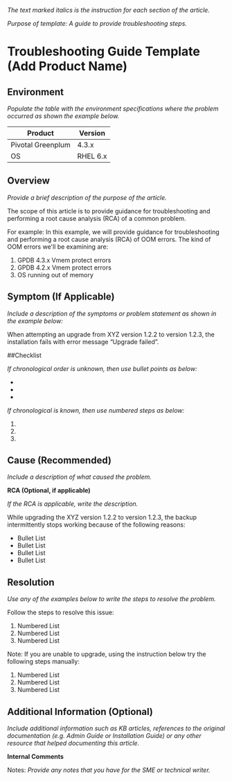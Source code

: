 *The text marked italics is the instruction for each section of the article.*

*Purpose of template: A guide to provide troubleshooting steps.*


# Troubleshooting Guide Template (Add Product Name)

## Environment 

*Populate the table with the environment specifications where the problem occurred as shown the example below.*

Product | Version
--------|---------
Pivotal Greenplum | 4.3.x
OS | RHEL 6.x
	 
## Overview

*Provide a brief description of the purpose of the article.*

The scope of this article is to provide guidance for troubleshooting and performing a root cause analysis (RCA) of a common problem.

For example: In this example, we will provide guidance for troubleshooting and performing a root cause analysis (RCA) of OOM errors. The kind of OOM errors we'll be examining are:

1.	GPDB 4.3.x Vmem protect errors
2.	GPDB 4.2.x Vmem protect errors
3.	OS running out of memory
 
## Symptom (If Applicable)

*Include a description of the symptoms or problem statement as shown in the example below:*

When attempting an upgrade from XYZ version 1.2.2 to version 1.2.3, the installation fails with error message “Upgrade failed”.
 
##Checklist

*If chronological order is unknown, then use bullet points as below:*

*	
*	
*	 

*If chronological is known, then use numbered steps as below:*

1.	
2.	
3.	 

## Cause (Recommended)

*Include a description of what caused the problem.*

**RCA (Optional, if applicable)**

*If the RCA is applicable, write the description.*

While upgrading the XYZ version 1.2.2 to version 1.2.3, the backup intermittently stops working because of the following reasons:

*	Bullet List
*	Bullet List
*	Bullet List
*	Bullet List

## Resolution

*Use any of the examples below to write the steps to resolve the problem.*

Follow the steps to resolve this issue:

1.	Numbered List
2.	Numbered List
3.	Numbered List

Note: If you are unable to upgrade, using the instruction below try the following steps manually:

1.	Numbered List
2.	Numbered List
3.	Numbered List

## Additional Information (Optional)

*Include additional information such as KB articles, references to the original documentation (e.g. Admin Guide or Installation Guide) or any other resource that helped documenting this article.*

**Internal Comments**

Notes: *Provide any notes that you have for the SME or technical writer.*


